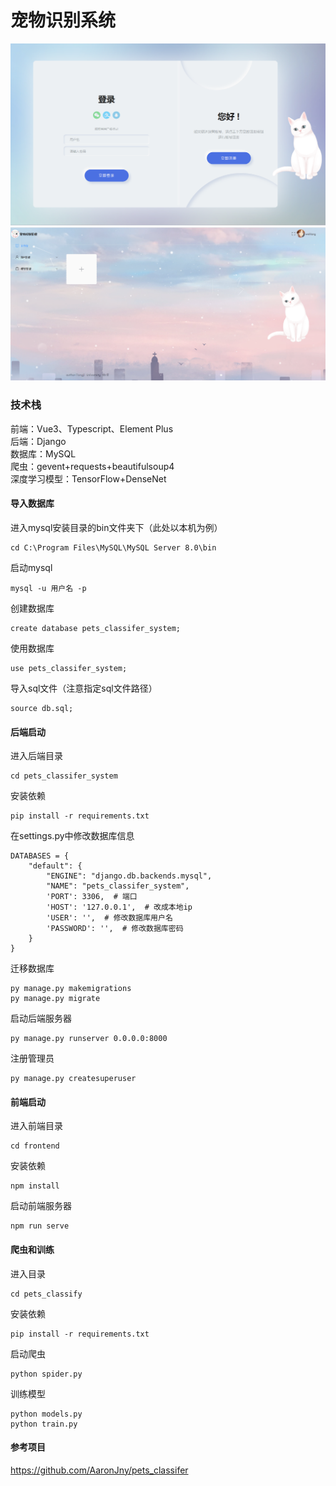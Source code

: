# 宠物识别系统
![avatar](login.jpg)
![avatar](preview.jpg)
### 技术栈
前端：Vue3、Typescript、Element Plus\
后端：Django\
数据库：MySQL\
爬虫：gevent+requests+beautifulsoup4\
深度学习模型：TensorFlow+DenseNet

#### 导入数据库

进入mysql安装目录的bin文件夹下（此处以本机为例）

```
cd C:\Program Files\MySQL\MySQL Server 8.0\bin
```

启动mysql

```
mysql -u 用户名 -p
```

创建数据库

```
create database pets_classifer_system;
```

使用数据库

```
use pets_classifer_system;
```

导入sql文件（注意指定sql文件路径）

```
source db.sql;
```

#### 后端启动

进入后端目录

```
cd pets_classifer_system
```

安装依赖

```
pip install -r requirements.txt
```

在settings.py中修改数据库信息

```
DATABASES = {
    "default": {
        "ENGINE": "django.db.backends.mysql",
        "NAME": "pets_classifer_system",
        'PORT': 3306,  # 端口
        'HOST': '127.0.0.1',  # 改成本地ip
        'USER': '',  # 修改数据库用户名
        'PASSWORD': '',  # 修改数据库密码
    }
}
```

迁移数据库

```
py manage.py makemigrations
py manage.py migrate
```

启动后端服务器

```
py manage.py runserver 0.0.0.0:8000
```

注册管理员

```
py manage.py createsuperuser
```

#### 前端启动

进入前端目录

```
cd frontend
```

安装依赖

```
npm install
```

启动前端服务器

```
npm run serve
```

#### 爬虫和训练

进入目录

```
cd pets_classify
```

安装依赖

```
pip install -r requirements.txt
```

启动爬虫

```
python spider.py
```

训练模型

```
python models.py
python train.py
```

#### 参考项目
https://github.com/AaronJny/pets_classifer
